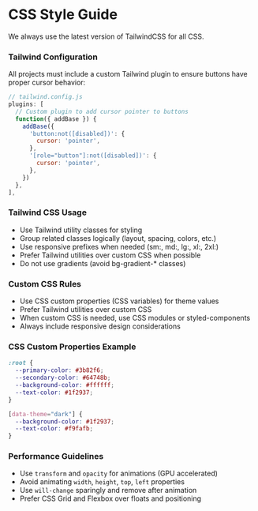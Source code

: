 # CSS Style Guide

We always use the latest version of TailwindCSS for all CSS.

### Tailwind Configuration

All projects must include a custom Tailwind plugin to ensure buttons have proper cursor behavior:

```js
// tailwind.config.js
plugins: [
  // Custom plugin to add cursor pointer to buttons
  function({ addBase }) {
    addBase({
      'button:not([disabled])': {
        cursor: 'pointer',
      },
      '[role="button"]:not([disabled])': {
        cursor: 'pointer',
      },
    })
  },
],
```

### Tailwind CSS Usage

- Use Tailwind utility classes for styling
- Group related classes logically (layout, spacing, colors, etc.)
- Use responsive prefixes when needed (sm:, md:, lg:, xl:, 2xl:)
- Prefer Tailwind utilities over custom CSS when possible
- Do not use gradients (avoid bg-gradient-* classes)

### Custom CSS Rules

- Use CSS custom properties (CSS variables) for theme values
- Prefer Tailwind utilities over custom CSS
- When custom CSS is needed, use CSS modules or styled-components
- Always include responsive design considerations

### CSS Custom Properties Example

```css
:root {
  --primary-color: #3b82f6;
  --secondary-color: #64748b;
  --background-color: #ffffff;
  --text-color: #1f2937;
}

[data-theme="dark"] {
  --background-color: #1f2937;
  --text-color: #f9fafb;
}
```

### Performance Guidelines

- Use `transform` and `opacity` for animations (GPU accelerated)
- Avoid animating `width`, `height`, `top`, `left` properties
- Use `will-change` sparingly and remove after animation
- Prefer CSS Grid and Flexbox over floats and positioning